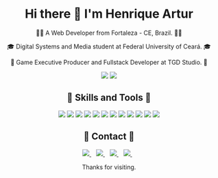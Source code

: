 <h1 align='center'>
  Hi there 👋 I'm Henrique Artur
</h1>

<div align='center'>
  <p>
    👨‍💻 A Web Developer from Fortaleza - CE, Brazil. 👨‍💻
  </p>
  <p>
    🎓 Digital Systems and Media student at Federal University of Ceará. 🎓
  </p>
  <p>
    👔 Game Executive Producer and Fullstack Developer at TGD Studio. 👔
  </p>
</div>

<p align='center'>
  <img src="https://github-readme-stats.vercel.app/api?username=HenriqueArtur&hide=prs&show_icons=true&theme=radical" />
  <img src="https://github-readme-stats.vercel.app/api/top-langs/?username=HenriqueArtur&layout=compact&theme=radical&hide=Java" />
</p>

<h2 align='center'>
🚀 Skills and Tools 🚀
</h2>
<p align='center'>
  <img src="https://img.shields.io/badge/HTML5-flat?logo=html5&style=for-the-badge&logoColor=F12166&labelColor=181433&color=828494&logoWidth=30" />
  <img src="https://img.shields.io/badge/CSS3-flat?logo=css3&style=for-the-badge&logoColor=F12166&labelColor=181433&color=828494&logoWidth=30" />
  <img src="https://img.shields.io/badge/JavaScript-flat?logo=JavaScript&style=for-the-badge&logoColor=F12166&labelColor=181433&color=828494&logoWidth=30" />
  <img src="https://img.shields.io/badge/SASS-flat?logo=SASS&style=for-the-badge&logoColor=F12166&labelColor=181433&color=828494&logoWidth=30" />
  <img src="https://img.shields.io/badge/Bootstrap-flat?logo=Bootstrap&style=for-the-badge&logoColor=F12166&labelColor=181433&color=828494&logoWidth=30" />
  <img src="https://img.shields.io/badge/WordPress-flat?logo=WordPress&style=for-the-badge&logoColor=F12166&labelColor=181433&color=828494&logoWidth=30" />
  <img src="https://img.shields.io/badge/Ruby-flat?logo=Ruby&style=for-the-badge&logoColor=F12166&labelColor=181433&color=828494&logoWidth=30" />
  <img src="https://img.shields.io/badge/Ruby_on_Rails-flat?logo=Ruby+on+Rails&style=for-the-badge&logoColor=F12166&labelColor=181433&color=828494&logoWidth=30" />
  <img src="https://img.shields.io/badge/React-flat?logo=React&style=for-the-badge&logoColor=F12166&labelColor=181433&color=828494&logoWidth=30" />
  <img src="https://img.shields.io/badge/Git-flat?logo=Git&style=for-the-badge&logoColor=F12166&labelColor=181433&color=828494&logoWidth=30" />
  <img src="https://img.shields.io/badge/Linux-flat?logo=Linux&style=for-the-badge&logoColor=F12166&labelColor=181433&color=828494&logoWidth=30" />
  <img src="https://img.shields.io/badge/Scrum-framework_-flat?&style=for-the-badge&logoColor=F12166&labelColor=181433&color=828494&logoWidth=30" />
</p>

<h2 align='center'>📣 Contact 📣</h2>
<p align='center'>
  <a href="mailto:contato@henriqueartur.com">
    <img src="https://img.shields.io/badge/Email-flat?logo=GMail&style=for-the-badge&logoColor=181433&labelColor=F12166&color=181433&logoWidth=30" />
  </a>&nbsp;&nbsp;

  <a href="https://www.linkedin.com/in/henriqueartur/">
    <img src="https://img.shields.io/badge/LinkedIn-flat?logo=LinkedIn&style=for-the-badge&logoColor=181433&labelColor=F12166&color=181433&logoWidth=30" />
  </a>&nbsp;&nbsp;
  <a href="https://api.whatsapp.com/send?phone=5585996005410&text=Ol%C3%A1%2C%20Henrique!">
    <img src="https://img.shields.io/badge/Whatsapp-flat?logo=Whatsapp&style=for-the-badge&logoColor=181433&labelColor=F12166&color=181433&logoWidth=30" />
  </a>&nbsp;&nbsp;
  <a href="https://github.com/HenriqueArtur/">
    <img src="https://img.shields.io/badge/GitHub-flat?logo=GitHub&style=for-the-badge&logoColor=181433&labelColor=F12166&color=181433&logoWidth=30" />
  </a>&nbsp;&nbsp;
</p>
<p align='center'>
    Thanks for visiting.
</p>

<!--
**HenriqueArtur/HenriqueArtur** is a ✨ _special_ ✨ repository because its `README.md` (this file) appears on your GitHub profile.

Here are some ideas to get you started:

- 🔭 I’m currently working on ...
- 🌱 I’m currently learning ...
- 👯 I’m looking to collaborate on ...
- 🤔 I’m looking for help with ...
- 💬 Ask me about ...
- 📫 How to reach me: ...
- 😄 Pronouns: ...
- ⚡ Fun fact: ...
-->
